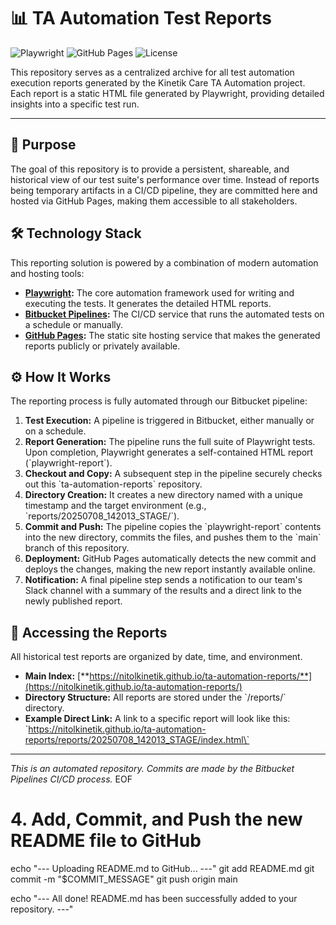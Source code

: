 # 📊 TA Automation Test Reports

![Playwright](https://img.shields.io/badge/Playwright-v1.52.0-2EAD33?style=for-the-badge&logo=playwright)
![GitHub Pages](https://img.shields.io/badge/Hosted%20on-GitHub%20Pages-181717?style=for-the-badge&logo=github)
![License](https://img.shields.io/badge/License-MIT-blue.svg?style=for-the-badge)

This repository serves as a centralized archive for all test automation execution reports generated by the Kinetik Care TA Automation project. Each report is a static HTML file generated by Playwright, providing detailed insights into a specific test run.

---

## 🚀 Purpose

The goal of this repository is to provide a persistent, shareable, and historical view of our test suite's performance over time. Instead of reports being temporary artifacts in a CI/CD pipeline, they are committed here and hosted via GitHub Pages, making them accessible to all stakeholders.

## 🛠️ Technology Stack

This reporting solution is powered by a combination of modern automation and hosting tools:

* **[Playwright](https://playwright.dev/):** The core automation framework used for writing and executing the tests. It generates the detailed HTML reports.
* **[Bitbucket Pipelines](https://bitbucket.org/product/features/pipelines):** The CI/CD service that runs the automated tests on a schedule or manually.
* **[GitHub Pages](https://pages.github.com/):** The static site hosting service that makes the generated reports publicly or privately available.

## ⚙️ How It Works

The reporting process is fully automated through our Bitbucket pipeline:

1.  **Test Execution:** A pipeline is triggered in Bitbucket, either manually or on a schedule.
2.  **Report Generation:** The pipeline runs the full suite of Playwright tests. Upon completion, Playwright generates a self-contained HTML report (\`playwright-report\`).
3.  **Checkout and Copy:** A subsequent step in the pipeline securely checks out this \`ta-automation-reports\` repository.
4.  **Directory Creation:** It creates a new directory named with a unique timestamp and the target environment (e.g., \`reports/20250708_142013_STAGE/\`).
5.  **Commit and Push:** The pipeline copies the \`playwright-report\` contents into the new directory, commits the files, and pushes them to the \`main\` branch of this repository.
6.  **Deployment:** GitHub Pages automatically detects the new commit and deploys the changes, making the new report instantly available online.
7.  **Notification:** A final pipeline step sends a notification to our team's Slack channel with a summary of the results and a direct link to the newly published report.

## 🔗 Accessing the Reports

All historical test reports are organized by date, time, and environment.

* **Main Index:** [**https://nitolkinetik.github.io/ta-automation-reports/**](https://nitolkinetik.github.io/ta-automation-reports/)
* **Directory Structure:** All reports are stored under the \`/reports/\` directory.
* **Example Direct Link:** A link to a specific report will look like this:
    \`https://nitolkinetik.github.io/ta-automation-reports/reports/20250708_142013_STAGE/index.html\`

---
*This is an automated repository. Commits are made by the Bitbucket Pipelines CI/CD process.*
EOF

# 4. Add, Commit, and Push the new README file to GitHub
echo "--- Uploading README.md to GitHub... ---"
git add README.md
git commit -m "$COMMIT_MESSAGE"
git push origin main

echo "--- All done! README.md has been successfully added to your repository. ---"
